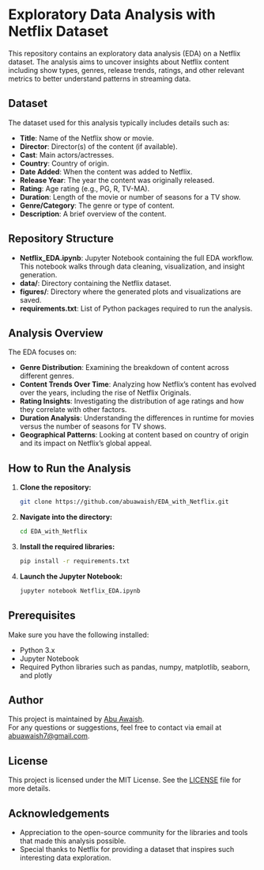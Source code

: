 # **Exploratory Data Analysis with Netflix Dataset**

This repository contains an exploratory data analysis (EDA) on a Netflix dataset. The analysis aims to uncover insights about Netflix content including show types, genres, release trends, ratings, and other relevant metrics to better understand patterns in streaming data.

## Dataset

The dataset used for this analysis typically includes details such as:
- **Title**: Name of the Netflix show or movie.
- **Director**: Director(s) of the content (if available).
- **Cast**: Main actors/actresses.
- **Country**: Country of origin.
- **Date Added**: When the content was added to Netflix.
- **Release Year**: The year the content was originally released.
- **Rating**: Age rating (e.g., PG, R, TV-MA).
- **Duration**: Length of the movie or number of seasons for a TV show.
- **Genre/Category**: The genre or type of content.
- **Description**: A brief overview of the content.

## Repository Structure

- **Netflix_EDA.ipynb**: Jupyter Notebook containing the full EDA workflow. This notebook walks through data cleaning, visualization, and insight generation.
- **data/**: Directory containing the Netflix dataset.
- **figures/**: Directory where the generated plots and visualizations are saved.
- **requirements.txt**: List of Python packages required to run the analysis.

## Analysis Overview

The EDA focuses on:
- **Genre Distribution**: Examining the breakdown of content across different genres.
- **Content Trends Over Time**: Analyzing how Netflix’s content has evolved over the years, including the rise of Netflix Originals.
- **Rating Insights**: Investigating the distribution of age ratings and how they correlate with other factors.
- **Duration Analysis**: Understanding the differences in runtime for movies versus the number of seasons for TV shows.
- **Geographical Patterns**: Looking at content based on country of origin and its impact on Netflix’s global appeal.

## How to Run the Analysis

1. **Clone the repository:**
   ```bash
   git clone https://github.com/abuawaish/EDA_with_Netflix.git
   ```
2. **Navigate into the directory:**
   ```bash
   cd EDA_with_Netflix
   ```
3. **Install the required libraries:**
   ```bash
   pip install -r requirements.txt
   ```
4. **Launch the Jupyter Notebook:**
   ```bash
   jupyter notebook Netflix_EDA.ipynb
   ```

## Prerequisites

Make sure you have the following installed:
- Python 3.x
- Jupyter Notebook
- Required Python libraries such as pandas, numpy, matplotlib, seaborn, and plotly

## Author

This project is maintained by [Abu Awaish](https://github.com/abuawaish).  
For any questions or suggestions, feel free to contact via email at abuawaish7@gmail.com.

## License

This project is licensed under the MIT License. See the [LICENSE](LICENSE) file for more details.

## Acknowledgements

- Appreciation to the open-source community for the libraries and tools that made this analysis possible.
- Special thanks to Netflix for providing a dataset that inspires such interesting data exploration.
